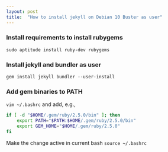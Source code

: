 ```yaml
---
layout: post
title:  "How to install jekyll on Debian 10 Buster as user"
---
```


### Install requirements to install rubygems
`sudo aptitude install ruby-dev rubygems`

### Install jekyll and bundler as user
`gem install jekyll bundler --user-install`

### Add gem binaries to PATH
`vim ~/.bashrc` and add, e.g.,
```bash
if [ -d "$HOME/.gem/ruby/2.5.0/bin" ]; then
    export PATH="$PATH:$HOME/.gem/ruby/2.5.0/bin"
    export GEM_HOME="$HOME/.gem/ruby/2.5.0"
fi
```
Make the change active in current bash
`source ~/.bashrc`
